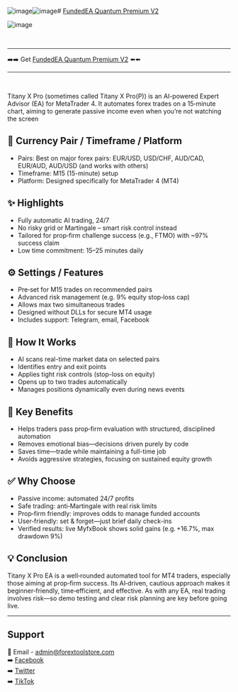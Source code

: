 ![image](https://github.com/user-attachments/assets/a80cd8b6-5300-4308-b222-e2db48f1fbc5)![image](https://github.com/user-attachments/assets/a80cd8b6-5300-4308-b222-e2db48f1fbc5)# <a href="https://forextoolstore.com/product/fundedea-quantum-premium-v2/">FundedEA Quantum Premium V2</a>

![image](https://github.com/user-attachments/assets/b934764b-a0f2-4f8c-bf34-0e7ca916da2e)

<br>
<hr>
➡️➡️ Get <a href="https://forextoolstore.com/product/fundedea-quantum-premium-v2/">FundedEA Quantum Premium V2</a> ⬅️⬅️
<hr>
<br>

Titany X Pro (sometimes called Titany X Pro(P)) is an AI-powered Expert Advisor (EA) for MetaTrader 4. It automates forex trades on a 15‑minute chart, aiming to generate passive income even when you’re not watching the screen

## 💱 Currency Pair / Timeframe / Platform

- Pairs: Best on major forex pairs: EUR/USD, USD/CHF, AUD/CAD, EUR/AUD, AUD/USD (and works with others)
- Timeframe: M15 (15-minute) setup
- Platform: Designed specifically for MetaTrader 4 (MT4)

## ✨ Highlights

- Fully automatic AI trading, 24/7
- No risky grid or Martingale – smart risk control instead
- Tailored for prop‑firm challenge success (e.g., FTMO) with ~97% success claim
- Low time commitment: 15–25 minutes daily

## ⚙️ Settings / Features

- Pre‑set for M15 trades on recommended pairs
- Advanced risk management (e.g. 9% equity stop‑loss cap)
- Allows max two simultaneous trades
- Designed without DLLs for secure MT4 usage
- Includes support: Telegram, email, Facebook

## 🔄 How It Works

- AI scans real-time market data on selected pairs
- Identifies entry and exit points
- Applies tight risk controls (stop-loss on equity)
- Opens up to two trades automatically
- Manages positions dynamically even during news events

## 🎯 Key Benefits

- Helps traders pass prop‑firm evaluation with structured, disciplined automation
- Removes emotional bias—decisions driven purely by code
- Saves time—trade while maintaining a full-time job
- Avoids aggressive strategies, focusing on sustained equity growth

## ✅ Why Choose

- Passive income: automated 24/7 profits
- Safe trading: anti‑Martingale with real risk limits
- Prop‑firm friendly: improves odds to manage funded accounts
- User‑friendly: set & forget—just brief daily check-ins
- Verified results: live MyfxBook shows solid gains (e.g. +16.7%, max drawdown 9%)

## 💡 Conclusion

Titany X Pro EA is a well‑rounded automated tool for MT4 traders, especially those aiming at prop‑firm success. Its AI‑driven, cautious approach makes it beginner‑friendly, time‑efficient, and effective. As with any EA, real trading involves risk—so demo testing and clear risk planning are key before going live.

<hr>

## Support

📩 Email - <a href="mailto:admin@forextoolstore.com">admin@forextoolstore.com</a><br>
➡️ <a href="https://www.facebook.com/share/g/1CBq77wDk1/?mibextid=wwXIfr">Facebook</a><br>
➡️ <a href="https://x.com/forextoolstore?s=21">Twitter</a><br>
➡️ <a href="https://www.tiktok.com/@forextoolstore?_t=ZM-8xItNq9AxHk&_r=1">TikTok</a>



